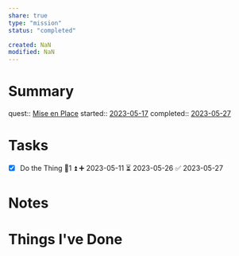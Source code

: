 ```yaml
---
share: true
type: "mission"
status: "completed"

created: NaN 
modified: NaN
---
```

 
# Summary
quest:: [Mise en Place](./Mise%20en%20Place.md)
started:: [2023-05-17](./2023-05-17.md)
completed:: [2023-05-27](./2023-05-27.md)
# Tasks
- [x] Do the Thing  🥄1 ⏫ ➕ 2023-05-11 ⏳ 2023-05-26 ✅ 2023-05-27
# Notes

# Things I've Done